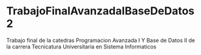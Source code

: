 # TrabajoFinalAvanzadaIBaseDeDatos2
Trabajo final de la catedras Programacion Avanzada I Y Base de Datos II de la carrera Tecnicatura Universitaria en Sistema Informaticos
